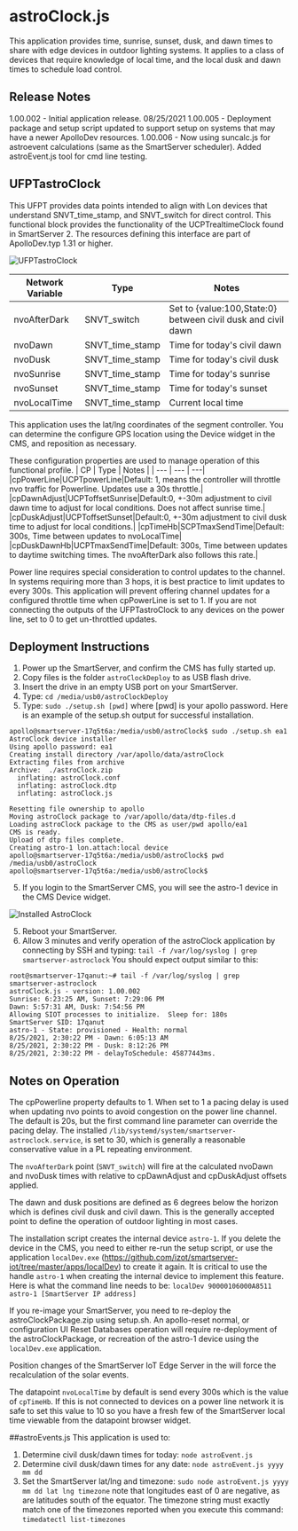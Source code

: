 # astroClock.js
This application provides time, sunrise, sunset, dusk, and dawn times to share with edge devices in outdoor lighting systems.  It applies to a class of devices that require knowledge of local time, and the local dusk and dawn times to schedule load control.  
## Release Notes
1.00.002 - Initial application release.  08/25/2021
1.00.005 - Deployment package and setup script updated to support setup on systems that may have a newer ApolloDev resources.
1.00.006 - Now using suncalc.js for astroevent calculations (same as the SmartServer scheduler).  Added astroEvent.js tool for cmd line testing.
## UFPTastroClock
This UFPT provides data points intended to align with Lon devices that understand SNVT_time_stamp, and SNVT_switch for direct control.  This functional block provides the functionality of the UCPTrealtimeClock found in SmartServer 2. The resources defining this interface are part of ApolloDev.typ 1.31 or higher.

![UFPTastroClock](images/AstroClock%20UFPT.png)

| Network Variable | Type | Notes |
|--- | --- | ---|
|nvoAfterDark|SNVT_switch|Set to {value:100,State:0} between civil dusk and civil dawn|
|nvoDawn|SNVT_time_stamp|Time for today's civil dawn|
|nvoDusk|SNVT_time_stamp|Time for today's civil dusk|
|nvoSunrise|SNVT_time_stamp|Time for today's sunrise|
|nvoSunset|SNVT_time_stamp|Time for today's sunset|
|nvoLocalTime|SNVT_time_stamp|Current local time|

This application uses the lat/lng coordinates of the segment controller.  You can determine the configure GPS location using the Device widget in the CMS, and reposition as necessary. 

These configuration properties are used to manage operation of this functional profile.
| CP | Type | Notes |
| --- | --- | ---|
|cpPowerLine|UCPTpowerLine|Default: 1, means the controller will throttle nvo traffic for Powerline.  Updates use a 30s throttle.|
|cpDawnAdjust|UCPToffsetSunrise|Default:0, +-30m adjustment to civil dawn time to adjust for local conditions.  Does not affect sunrise time.|
|cpDuskAdjust|UCPToffsetSunset|Default:0, +-30m adjustment to civil dusk time to adjust for local conditions.|
|cpTimeHb|SCPTmaxSendTime|Default: 300s, Time between updates to nvoLocalTime|
|cpDuskDawnHb|UCPTmaxSendTime|Default: 300s, Time between updates to daytime switching times.  The nvoAfterDark also follows this rate.|

Power line requires special consideration to control updates to the channel.  In systems requiring more than 3 hops, it is best practice to limit updates to every 300s.  This application will prevent offering channel updates for a configured throttle time when cpPowerLine is set to 1.  If you are not connecting the outputs of the UFPTastroClock to any devices on the power line, set to 0 to get un-throttled updates. 

## Deployment Instructions
1. Power up the SmartServer, and confirm the CMS has fully started up.
2. Copy files is the folder `astroClockDeploy` to as USB flash drive.
3. Insert the drive in an empty USB port on your SmartServer.  
4. Type: `cd /media/usb0/astroClockDeploy`
5. Type: `sudo ./setup.sh [pwd]` where [pwd] is your apollo password.
Here is an example of the setup.sh output for successful installation. 
```
apollo@smartserver-17q5t6a:/media/usb0/astroClock$ sudo ./setup.sh ea1
AstroClock device installer
Using apollo password: ea1
Creating install directory /var/apollo/data/astroClock
Extracting files from archive
Archive:  ./astroClock.zip
  inflating: astroClock.conf
  inflating: astroClock.dtp
  inflating: astroClock.js

Resetting file ownership to apollo
Moving astroClock package to /var/apollo/data/dtp-files.d
Loading astroClock package to the CMS as user/pwd apollo/ea1
CMS is ready.
Upload of dtp files complete.
Creating astro-1 lon.attach:local device
apollo@smartserver-17q5t6a:/media/usb0/astroClock$ pwd
/media/usb0/astroClock
apollo@smartserver-17q5t6a:/media/usb0/astroClock$
```

5. If you login to the SmartServer CMS, you will see the astro-1 device in the CMS Device widget.

![Installed AstroClock](images/AstroClockInstalled.png)

5. Reboot your SmartServer.  
6. Allow 3 minutes and verify operation of the astroClock application by connecting by SSH and typing: `tail -f /var/log/syslog | grep smartserver-astroclock` You should expect output similar to this:
```
root@smartserver-17qanut:~# tail -f /var/log/syslog | grep smartserver-astroclock
astroClock.js - version: 1.00.002
Sunrise: 6:23:25 AM, Sunset: 7:29:06 PM
Dawn: 5:57:31 AM, Dusk: 7:54:56 PM
Allowing SIOT processes to initialize.  Sleep for: 180s
SmartServer SID: 17qanut
astro-1 - State: provisioned - Health: normal
8/25/2021, 2:30:22 PM - Dawn: 6:05:13 AM
8/25/2021, 2:30:22 PM - Dusk: 8:12:26 PM
8/25/2021, 2:30:22 PM - delayToSchedule: 45877443ms.
```
## Notes on Operation
The cpPowerline property defaults to 1.  When set to 1 a pacing delay is used when updating nvo points to avoid congestion on the power line channel.  The default is 20s, but the first command line parameter can override the pacing delay.  The installed `/lib/systemd/system/smartserver-astroclock.service`, is set to 30, which is generally a reasonable conservative value in a PL repeating environment.  

The `nvoAfterDark` point (`SNVT_switch`) will fire at the calculated nvoDawn and nvoDusk times with relative to cpDawnAdjust and cpDuskAdjust offsets applied.  

The dawn and dusk positions are defined as 6 degrees below the horizon which is defines civil dusk and civil dawn.  This is the generally accepted point to define the operation of outdoor lighting in most cases.

The installation script creates the internal device `astro-1`.  If you delete the device in the CMS, you need to either re-run the setup script, or use the application `localDev.exe` (https://github.com/izot/smartserver-iot/tree/master/apps/localDev) to create it again.  It is critical to use the handle `astro-1` when creating the internal device to implement this feature.  Here is what the command line needs to be:
 `localDev 90000106000A8511 astro-1 [SmartServer IP address]`

 If you re-image your SmartServer, you need to re-deploy the astroClockPackage.zip using setup.sh.  An apollo-reset normal, or configuration UI Reset Databases operation will require re-deployment of the astroClockPackage, or recreation of the astro-1 device using the `localDev.exe` application.

 Position changes of the SmartServer IoT Edge Server in the will force the recalculation of the solar events.

 The datapoint `nvoLocalTime` by default is send every 300s which is the value of `cpTimeHb`. If this is not connected to devices on a power line network it is safe to set this value to 10 so you have a fresh few of the SmartServer local time viewable from the datapoint browser widget.

##astroEvents.js
This application is used to:
1. Determine civil dusk/dawn times for today: `node astroEvent.js`
2. Determine civil dusk/dawn times for any date: `node astroEvent.js yyyy mm dd`
3. Set the SmartServer lat/lng and timezone: `sudo node astroEvent.js yyyy mm dd lat lng timezone` note that longitudes east of 0 are negative, as are latitudes south of the equator.  The timezone string must exactly match one of the timezones reported when you execute this command: `timedatectl list-timezones`

